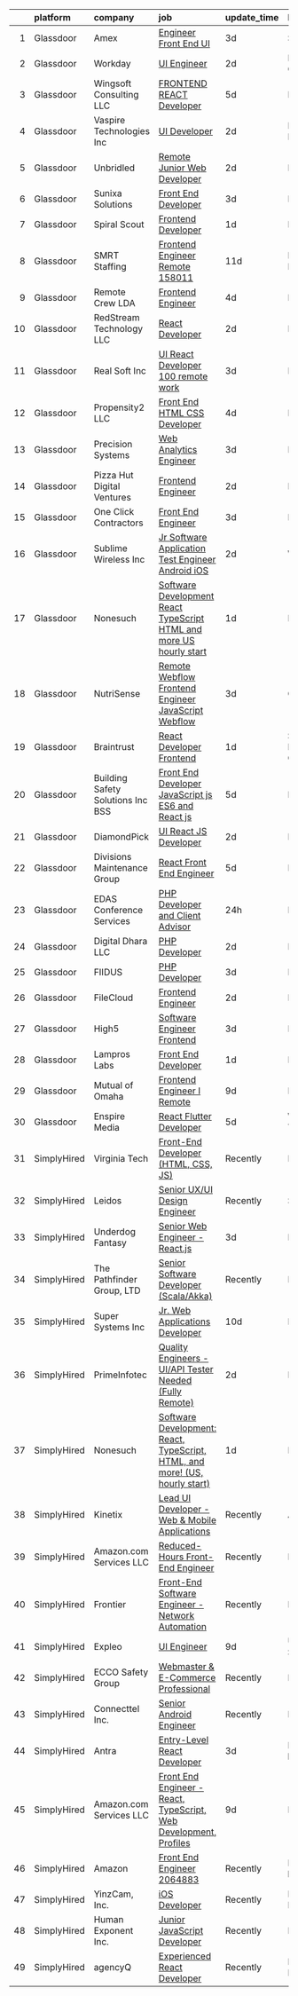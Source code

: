 

|    | platform    | company                             | job                                                                                                                                                                                                                                                                                                                                                                                                                                                                                                                                                                                                                                                                                                                                                                                                                                                                                                                       | update_time   | location             |
|---:|:------------|:------------------------------------|:--------------------------------------------------------------------------------------------------------------------------------------------------------------------------------------------------------------------------------------------------------------------------------------------------------------------------------------------------------------------------------------------------------------------------------------------------------------------------------------------------------------------------------------------------------------------------------------------------------------------------------------------------------------------------------------------------------------------------------------------------------------------------------------------------------------------------------------------------------------------------------------------------------------------------|:--------------|:---------------------|
|  1 | Glassdoor   | Amex                                | [Engineer   Front End UI](https://www.glassdoor.com/partner/jobListing.htm?pos=108&ao=1136043&s=58&guid=00000181c2d54f5e9015e4445448c4a5&src=GD_JOB_AD&t=SR&vt=w&cs=1_ee69d9ed&cb=1656831168751&jobListingId=1007970760520&jrtk=3-0-1g71dajruk25m801-1g71dajsdia1o800-14cf124d68024c49-)                                                                                                                                                                                                                                                                                                                                                                                                                                                                                                                                                                                                                                  | 3d            | Sunrise, FL          |
|  2 | Glassdoor   | Workday                             | [UI Engineer](https://www.glassdoor.com/partner/jobListing.htm?pos=117&ao=1136043&s=58&guid=00000181c2d54f5e9015e4445448c4a5&src=GD_JOB_AD&t=SR&vt=w&cs=1_34397a1b&cb=1656831168752&jobListingId=1007973094837&jrtk=3-0-1g71dajruk25m801-1g71dajsdia1o800-bad893b5e180667b-)                                                                                                                                                                                                                                                                                                                                                                                                                                                                                                                                                                                                                                              | 2d            | Pleasanton, CA       |
|  3 | Glassdoor   | Wingsoft Consulting LLC             | [FRONTEND REACT Developer](https://www.glassdoor.com/partner/jobListing.htm?pos=119&ao=1136043&s=58&guid=00000181c2d54f5e9015e4445448c4a5&src=GD_JOB_AD&t=SR&vt=w&ea=1&cs=1_edad7e53&cb=1656831168752&jobListingId=1007966346759&jrtk=3-0-1g71dajruk25m801-1g71dajsdia1o800-c26fdad50fa55f8b-)                                                                                                                                                                                                                                                                                                                                                                                                                                                                                                                                                                                                                            | 5d            | Remote               |
|  4 | Glassdoor   | Vaspire Technologies Inc            | [UI Developer](https://www.glassdoor.com/partner/jobListing.htm?pos=115&ao=1136043&s=58&guid=00000181c2d54f5e9015e4445448c4a5&src=GD_JOB_AD&t=SR&vt=w&ea=1&cs=1_a211720e&cb=1656831168752&jobListingId=1007973231809&jrtk=3-0-1g71dajruk25m801-1g71dajsdia1o800-14fa37d21873e556-)                                                                                                                                                                                                                                                                                                                                                                                                                                                                                                                                                                                                                                        | 2d            | New York, NY         |
|  5 | Glassdoor   | Unbridled                           | [Remote Junior Web Developer](https://www.glassdoor.com/partner/jobListing.htm?pos=125&ao=1136043&s=58&guid=00000181c2d54f5e9015e4445448c4a5&src=GD_JOB_AD&t=SR&vt=w&ea=1&cs=1_6ad25653&cb=1656831168753&jobListingId=1007975460579&jrtk=3-0-1g71dajruk25m801-1g71dajsdia1o800-0aa28e00837e963a-)                                                                                                                                                                                                                                                                                                                                                                                                                                                                                                                                                                                                                         | 2d            | Remote               |
|  6 | Glassdoor   | Sunixa Solutions                    | [Front End Developer](https://www.glassdoor.com/partner/jobListing.htm?pos=120&ao=1136043&s=58&guid=00000181c2d54f5e9015e4445448c4a5&src=GD_JOB_AD&t=SR&vt=w&ea=1&cs=1_e906b5b1&cb=1656831168752&jobListingId=1007970648214&jrtk=3-0-1g71dajruk25m801-1g71dajsdia1o800-927905d2276c2a38-)                                                                                                                                                                                                                                                                                                                                                                                                                                                                                                                                                                                                                                 | 3d            | Remote               |
|  7 | Glassdoor   | Spiral Scout                        | [Frontend Developer](https://www.glassdoor.com/partner/jobListing.htm?pos=112&ao=1136043&s=58&guid=00000181c2d54f5e9015e4445448c4a5&src=GD_JOB_AD&t=SR&vt=w&cs=1_ddc15f31&cb=1656831168752&jobListingId=1007976701147&jrtk=3-0-1g71dajruk25m801-1g71dajsdia1o800-fc1400203a9b1ae0-)                                                                                                                                                                                                                                                                                                                                                                                                                                                                                                                                                                                                                                       | 1d            | Remote               |
|  8 | Glassdoor   | SMRT Staffing                       | [Frontend Engineer  Remote   158011](https://www.glassdoor.com/partner/jobListing.htm?pos=107&ao=1110586&s=58&guid=00000181c2d54f5e9015e4445448c4a5&src=GD_JOB_AD&t=SR&vt=w&ea=1&cs=1_144839e4&cb=1656831168751&jobListingId=1007955271154&cpc=8795CF9063CD573D&jrtk=3-0-1g71dajruk25m801-1g71dajsdia1o800-108d833c51046b8a--6NYlbfkN0B1iZffVNwR6yblgx4UGLPVYtj6CoeVi8wBybtNKgrFUOUXRgJbsWR06Qg0ALePDRbHJLWlQmYXsFyQqWuiDwZ6TabC5c7hvZOHYvvPMIc6sgcRC71RL1rFhfXgXleD67TENPdnVQJP9HD3pZdQ2jCyWoQd7YgqMi46X19hqownWDuuwwDXAD4ar40aSOBx6qNYmp6Ayp2KR7hh0yoSroB4s1ZY_zWbCwYZBr23bBlz7d8SyqXp5O7R02zqXTV1NPv1zQQZLOFCcPp_6Ym4ZKQVVzLTuUiDyHU6Tx3L74Ua_r__q94tE_stlT2Wg4r3Du9IndzQ7SE1hvLqI2-XRORwZnSiMLJJOzhqTP72johvVTFLBdPFav2_6FV9jpeihnEc91j8Ii3Ett_6gPfdqZuaVBz9l-JC3kJeAtW8R9SN2AYvhGOLU98ssHj7Pm8VX2BIWLOBJ1XFQaeniwgWC8P8zTEke__PTAs4ARQUTv1urb_tp-kbIY23C7A3cBN_T7gtSSlQ0UIMNV55aK5bxMuC3lF6bE4JTDs0PeX8PKlWfw%3D%3D) | 11d           | New York, NY         |
|  9 | Glassdoor   | Remote Crew LDA                     | [Frontend Engineer](https://www.glassdoor.com/partner/jobListing.htm?pos=114&ao=1136043&s=58&guid=00000181c2d54f5e9015e4445448c4a5&src=GD_JOB_AD&t=SR&vt=w&ea=1&cs=1_68f4a4b5&cb=1656831168752&jobListingId=1007968707332&jrtk=3-0-1g71dajruk25m801-1g71dajsdia1o800-f8006948d7508aae-)                                                                                                                                                                                                                                                                                                                                                                                                                                                                                                                                                                                                                                   | 4d            | Remote               |
| 10 | Glassdoor   | RedStream Technology LLC            | [React Developer](https://www.glassdoor.com/partner/jobListing.htm?pos=106&ao=1110586&s=58&guid=00000181c2d54f5e9015e4445448c4a5&src=GD_JOB_AD&t=SR&vt=w&ea=1&cs=1_d8bb6d79&cb=1656831168751&jobListingId=1007973024477&cpc=C4A69CCDBB3B9599&jrtk=3-0-1g71dajruk25m801-1g71dajsdia1o800-9e4436713e30697e--6NYlbfkN0Af4VUVFC65ZFGPeY38cqKHBXywLY7NZRgmgZnkNCReYRyOh2A8xKmJ0aardfUm_DqbGp4Mo6n5FQeh_kpfe1ayjXNBeFRj9-XW56PZtNhKyFip6CEL9mOq2VvOaismqNul2Ebl8hni4UEKKYhJHtzy52pD3upSJse6Bu9eL88qikzI3YYQlHsaNTvRBbkdrHG6UN4XwjD_CmM6nZmbffDdLyOmlIbW2V7MaLqvYWOFjMtWFMjIBo2W2__BJq5Hv7h6wmqIPWbkgvrxomi8gddXo_od1Aer39dhKivcNUj0CzbJkBTD8l9oiGBL6UPp2WGcRVZVkKhRG0KSnT4aRp121uKVTnPZIJtxZJThkii5Jv2Dyn510zHmUTSu9lUeCwPgoSgGNsZBWaecm5LBf0GvNTIGB3F1FCT0_jfafyAkKFinq-MowN-vofNgtGN4s_dza02CPuK4YXgltD6Mk2HdgFIevJR52-6G-MSlCIWCerZExrB8aqr0no3uvaWoXcQ%3D)                                                                  | 2d            | Remote               |
| 11 | Glassdoor   | Real Soft  Inc                      | [UI React Developer   100  remote work](https://www.glassdoor.com/partner/jobListing.htm?pos=105&ao=1110586&s=58&guid=00000181c2d54f5e9015e4445448c4a5&src=GD_JOB_AD&t=SR&vt=w&ea=1&cs=1_0740fce6&cb=1656831168751&jobListingId=1007970580854&cpc=8795CF9063CD573D&jrtk=3-0-1g71dajruk25m801-1g71dajsdia1o800-5284f85ad6195eef--6NYlbfkN0DiQIiDHDK-hQubne5EGaja-6KWeX3s4TLCkt3ADUaSLMlLPfpfJJ3bm-5w7QVCX0iw-Wgi7W_Hrx0OEeBckaVKchnq7aP2epdDcRZHVfSr9VmXcWpO77UbIiHbCLM4sus6epIQS1CjkGF4clU1Wk7FOVFLk9I2CUixOrmxmsjzYUyaiQ8E5D4nbjEI4DmnK8yTY6Ofbqbid2O5N8OVW9Vk9jiEPp3ySWrGp3Q4CHdKl7RMzUML1NdLI8GwQ8AgmQfau2sBTg3UJNWRi3zw17DW8tPOdKcbB0Cg62ColGlF-laov2Av-AbAfRkUX0pD2e8cIkYztmlIHb64WrNDMtQ2Gof8WZmSYobTiTxOPfe7CnvVXlkkrFj65XTGOTHqbkx0B-8UniJnHAjS1fZDTf3oeFPKbscunK5qJgtEVerx9i3NSJPJpQpfgm-OC-CgEmdWDP6P8spChC60p1wmMzBVSj8mBUnNaQRDBQU9K1ZdLnrAHmAeJQbDTTMas7hsFsBzQk-avkADXBmOzf-faHPt)                          | 3d            | Remote               |
| 12 | Glassdoor   | Propensity2  LLC                    | [Front End HTML CSS Developer](https://www.glassdoor.com/partner/jobListing.htm?pos=121&ao=1136043&s=58&guid=00000181c2d54f5e9015e4445448c4a5&src=GD_JOB_AD&t=SR&vt=w&ea=1&cs=1_e717d32e&cb=1656831168753&jobListingId=1007969120188&jrtk=3-0-1g71dajruk25m801-1g71dajsdia1o800-78171765aa648115-)                                                                                                                                                                                                                                                                                                                                                                                                                                                                                                                                                                                                                        | 4d            | Remote               |
| 13 | Glassdoor   | Precision Systems                   | [Web Analytics Engineer](https://www.glassdoor.com/partner/jobListing.htm?pos=103&ao=1110586&s=58&guid=00000181c2d54f5e9015e4445448c4a5&src=GD_JOB_AD&t=SR&vt=w&ea=1&cs=1_9aada23c&cb=1656831168751&jobListingId=1007970633731&cpc=A0637F14311B9419&jrtk=3-0-1g71dajruk25m801-1g71dajsdia1o800-dd825bc7a86a057e--6NYlbfkN0Clz_FvDW05OYcXZEfdSgGAs4NrBEY9FTKhI-t1tfWo-4RXE2cGDPFFb-xzMVIwHng8xcvUlZQA8jr2h4RvEAskcG7u5toU3YFQuiANfyCzwr6nLWiVHUgOYId0BNNvdymG24aKYPjM2QgLc2oShbK9lJvywnBoDtPrmG6ulBZs0X1H4BDGaUzMrYXXarGvj3vtaOXzswxH7Su20qA5EQMEY5T9tx1jBX6KHTGx3aoTuWYfnd3WQgMmYYhbr4l5CwPgFrE6HHPIKQKmh5kVD10v20M-es1V3bBZnoAX_njn45Qvvdw8Q5ZKUhlwttNY1pVwsuTiRS_w7Vds5lQAHLhfUkCy8iG7Bw6rWVvgaJd0pOHMTpKqyLzrBR9ekKTxfLkqyXUGlUMMV25LErq_JfcDuTUiNTnAj4J0T15e9ns5Q3NEj2RbhtsqrGx7JDHnR1kmJknfXYIjdHPBNi3Xq2bGC775uha_k7U9xBfaws9QoYydsw56QNO1mQEjW-EXy1L8uITc164_5w%3D%3D)                                             | 3d            | Remote               |
| 14 | Glassdoor   | Pizza Hut Digital Ventures          | [Frontend Engineer](https://www.glassdoor.com/partner/jobListing.htm?pos=116&ao=1136043&s=58&guid=00000181c2d54f5e9015e4445448c4a5&src=GD_JOB_AD&t=SR&vt=w&ea=1&cs=1_85d3f058&cb=1656831168752&jobListingId=1007974221242&jrtk=3-0-1g71dajruk25m801-1g71dajsdia1o800-c579e96dde2ffdd9-)                                                                                                                                                                                                                                                                                                                                                                                                                                                                                                                                                                                                                                   | 2d            | Plano, TX            |
| 15 | Glassdoor   | One Click Contractors               | [Front End Engineer](https://www.glassdoor.com/partner/jobListing.htm?pos=124&ao=1136043&s=58&guid=00000181c2d54f5e9015e4445448c4a5&src=GD_JOB_AD&t=SR&vt=w&ea=1&cs=1_aff972f9&cb=1656831168753&jobListingId=1007970649530&jrtk=3-0-1g71dajruk25m801-1g71dajsdia1o800-7910f91f6ae783c3-)                                                                                                                                                                                                                                                                                                                                                                                                                                                                                                                                                                                                                                  | 3d            | Remote               |
| 16 | Glassdoor   | Sublime Wireless Inc                | [Jr Software Application Test Engineer  Android iOS ](https://www.glassdoor.com/partner/jobListing.htm?pos=118&ao=1136043&s=58&guid=00000181c2d54f5e9015e4445448c4a5&src=GD_JOB_AD&t=SR&vt=w&ea=1&cs=1_5fdfe053&cb=1656831168752&jobListingId=1007973067947&jrtk=3-0-1g71dajruk25m801-1g71dajsdia1o800-514de67f1e8449b6-)                                                                                                                                                                                                                                                                                                                                                                                                                                                                                                                                                                                                 | 2d            | Westlake, TX         |
| 17 | Glassdoor   | Nonesuch                            | [Software Development  React  TypeScript  HTML  and more   US  hourly start ](https://www.glassdoor.com/partner/jobListing.htm?pos=123&ao=1136043&s=58&guid=00000181c2d54f5e9015e4445448c4a5&src=GD_JOB_AD&t=SR&vt=w&ea=1&cs=1_db6044e5&cb=1656831168753&jobListingId=1007977264495&jrtk=3-0-1g71dajruk25m801-1g71dajsdia1o800-561cfce662ad856b-)                                                                                                                                                                                                                                                                                                                                                                                                                                                                                                                                                                         | 1d            | Remote               |
| 18 | Glassdoor   | NutriSense                          | [Remote Webflow Frontend Engineer   JavaScript  Webflow](https://www.glassdoor.com/partner/jobListing.htm?pos=122&ao=1136043&s=58&guid=00000181c2d54f5e9015e4445448c4a5&src=GD_JOB_AD&t=SR&vt=w&ea=1&cs=1_5637d4d2&cb=1656831168753&jobListingId=1007970812519&jrtk=3-0-1g71dajruk25m801-1g71dajsdia1o800-eafea48149ace2b2-)                                                                                                                                                                                                                                                                                                                                                                                                                                                                                                                                                                                              | 3d            | Chicago, IL          |
| 19 | Glassdoor   | Braintrust                          | [React Developer  Frontend ](https://www.glassdoor.com/partner/jobListing.htm?pos=127&ao=1136043&s=58&guid=00000181c2d54f5e9015e4445448c4a5&src=GD_JOB_AD&t=SR&vt=w&ea=1&cs=1_8ed08d73&cb=1656831168753&jobListingId=1007977745152&jrtk=3-0-1g71dajruk25m801-1g71dajsdia1o800-9edc8f6063833834-)                                                                                                                                                                                                                                                                                                                                                                                                                                                                                                                                                                                                                          | 1d            | San Francisco, CA    |
| 20 | Glassdoor   | Building Safety Solutions  Inc  BSS | [Front End Developer   JavaScript js  ES6  and React js](https://www.glassdoor.com/partner/jobListing.htm?pos=109&ao=1136043&s=58&guid=00000181c2d54f5e9015e4445448c4a5&src=GD_JOB_AD&t=SR&vt=w&ea=1&cs=1_9f41819e&cb=1656831168752&jobListingId=1007967210170&jrtk=3-0-1g71dajruk25m801-1g71dajsdia1o800-c52c131fe750d094-)                                                                                                                                                                                                                                                                                                                                                                                                                                                                                                                                                                                              | 5d            | Remote               |
| 21 | Glassdoor   | DiamondPick                         | [UI   React JS Developer](https://www.glassdoor.com/partner/jobListing.htm?pos=126&ao=1136043&s=58&guid=00000181c2d54f5e9015e4445448c4a5&src=GD_JOB_AD&t=SR&vt=w&ea=1&cs=1_1690f7b3&cb=1656831168753&jobListingId=1007973760333&jrtk=3-0-1g71dajruk25m801-1g71dajsdia1o800-4f8bf1821ac99387-)                                                                                                                                                                                                                                                                                                                                                                                                                                                                                                                                                                                                                             | 2d            | Remote               |
| 22 | Glassdoor   | Divisions Maintenance Group         | [React Front End Engineer](https://www.glassdoor.com/partner/jobListing.htm?pos=111&ao=1136043&s=58&guid=00000181c2d54f5e9015e4445448c4a5&src=GD_JOB_AD&t=SR&vt=w&ea=1&cs=1_d855e7b8&cb=1656831168752&jobListingId=1007967064075&jrtk=3-0-1g71dajruk25m801-1g71dajsdia1o800-fb7b023262885725-)                                                                                                                                                                                                                                                                                                                                                                                                                                                                                                                                                                                                                            | 5d            | Remote               |
| 23 | Glassdoor   | EDAS Conference Services            | [PHP Developer and Client Advisor](https://www.glassdoor.com/partner/jobListing.htm?pos=101&ao=1110586&s=58&guid=00000181c2d54f5e9015e4445448c4a5&src=GD_JOB_AD&t=SR&vt=w&ea=1&cs=1_fb11fe71&cb=1656831168750&jobListingId=1007978775791&cpc=E521981D00147CE2&jrtk=3-0-1g71dajruk25m801-1g71dajsdia1o800-24d4029f66e44536--6NYlbfkN0ARmVxK6S8zrgSe0lyJnxn3RWJRu_RDgul5nOXyXe1S6TOIq3PF2d1OgZaSH3NbfArBcIcQhlugk4ezG-dUWYBRZu8-DP1vcb8ZFLXwG0SMqO3RJFP5b2VTACoXuPrhlMD1MiLosVbJ5F6k3gP9Ur2Terc5YHnuRO2PdT4kVrITvVh_OIDhtqolPeazg5V4Yu6-8wugCZ1Qgj0HA6UHSs11FMSVfDsYINJgr3dXpEPI7Npfm23YWuecblQbv7yT1KAKwEFOXpbnuBKPx84mAAg5CIZbf5BRI3RJCJDeOmRy5Q8y9dElN4Sfep3C-GdoCEcFJCycJBFllnRieRelXak14dq0aOexloKPcpy4Icd5--f2skQdnTKnBTmMquyGpnEkMg1OZcZ9Vrih_69RsuSie48ctlymg0uwVfyb_Mgt_6myfoszuScTdK4AZc3lsockT0mvLkgNPpzV-HMPFpj5IURb5AIG0n1ylAP114Kbgt-pPuq9beMn6LUZCeJHYCX6PPBPMzDY1A%3D%3D)                                   | 24h           | Remote               |
| 24 | Glassdoor   | Digital Dhara LLC                   | [PHP Developer](https://www.glassdoor.com/partner/jobListing.htm?pos=129&ao=1136043&s=58&guid=00000181c2d54f5e9015e4445448c4a5&src=GD_JOB_AD&t=SR&vt=w&ea=1&cs=1_1d0c8611&cb=1656831168754&jobListingId=1007972968091&jrtk=3-0-1g71dajruk25m801-1g71dajsdia1o800-02f74eb3c8afb625-)                                                                                                                                                                                                                                                                                                                                                                                                                                                                                                                                                                                                                                       | 2d            | Remote               |
| 25 | Glassdoor   | FIIDUS                              | [PHP Developer](https://www.glassdoor.com/partner/jobListing.htm?pos=110&ao=1136043&s=58&guid=00000181c2d54f5e9015e4445448c4a5&src=GD_JOB_AD&t=SR&vt=w&ea=1&cs=1_7152284e&cb=1656831168752&jobListingId=1007970649563&jrtk=3-0-1g71dajruk25m801-1g71dajsdia1o800-c81e97d6a2f593e9-)                                                                                                                                                                                                                                                                                                                                                                                                                                                                                                                                                                                                                                       | 3d            | Remote               |
| 26 | Glassdoor   | FileCloud                           | [Frontend Engineer](https://www.glassdoor.com/partner/jobListing.htm?pos=113&ao=1136043&s=58&guid=00000181c2d54f5e9015e4445448c4a5&src=GD_JOB_AD&t=SR&vt=w&cs=1_314a387e&cb=1656831168752&jobListingId=1007973432664&jrtk=3-0-1g71dajruk25m801-1g71dajsdia1o800-88006bbd3d4c0d53-)                                                                                                                                                                                                                                                                                                                                                                                                                                                                                                                                                                                                                                        | 2d            | Remote               |
| 27 | Glassdoor   | High5                               | [Software Engineer   Frontend](https://www.glassdoor.com/partner/jobListing.htm?pos=104&ao=1110586&s=58&guid=00000181c2d54f5e9015e4445448c4a5&src=GD_JOB_AD&t=SR&vt=w&ea=1&cs=1_2ce6a6b4&cb=1656831168751&jobListingId=1007971186944&cpc=5EFBB0462F9C6B7A&jrtk=3-0-1g71dajruk25m801-1g71dajsdia1o800-d023ae78966e6dd0--6NYlbfkN0AV8vU3o9nlw7wqa180ZkP3oAg17VLIhkP1SPyaIh_MQVSfWHQ_D-a5zztdBH5vi5wTWg665uJaFahjhoNYdcRMRS30MMUeTtDrU0r2CPGzrOUO5HCS2HQAp8Sf_NkrukvZiLdqWS3Ka6KDDoSB1cQllbUR9_zzF_j0KL6r9NGEnO3Uj_9NXj4g5M_4rxo9DED3n18rZsBAEZeawH2g32B0lTtOkNkKEPOtEfhdZKh4PYhlU8iNqE3msOeQXHEMt652auU-F32ykiwv-0S-RuOA6gt7nQAEMNKT-kKj2wu9knQ7zIRvooQ8-kVDC4bkeLUR074jyEICal7TnmjcFm1VaEkvzVLGDOKCXMbRs3T2gnFpXy25e-YX8l2N8zJdfKwP-xv0-EyfyO29ihFQpUFbqKHRpNdEUpdLqHdPJUTfoiDhFgj-29luNcI3LAjwpiP5Ihbyrw1xJ8ioBk1ojZaK_TTvi_Wp2QAlWVr_UiJqsxgYhjBwbogWzWj-Fea396jGpa9JLMmKkJxJv8eqf-6B)                                   | 3d            | Remote               |
| 28 | Glassdoor   | Lampros Labs                        | [Front End Developer](https://www.glassdoor.com/partner/jobListing.htm?pos=130&ao=1136043&s=58&guid=00000181c2d54f5e9015e4445448c4a5&src=GD_JOB_AD&t=SR&vt=w&ea=1&cs=1_26953e2c&cb=1656831168754&jobListingId=1007976932278&jrtk=3-0-1g71dajruk25m801-1g71dajsdia1o800-191576a23392e9fc-)                                                                                                                                                                                                                                                                                                                                                                                                                                                                                                                                                                                                                                 | 1d            | Remote               |
| 29 | Glassdoor   | Mutual of Omaha                     | [Frontend Engineer I   Remote](https://www.glassdoor.com/partner/jobListing.htm?pos=102&ao=1110586&s=58&guid=00000181c2d54f5e9015e4445448c4a5&src=GD_JOB_AD&t=SR&vt=w&cs=1_2b41d3ce&cb=1656831168750&jobListingId=1007959150612&cpc=451933188B21919D&jrtk=3-0-1g71dajruk25m801-1g71dajsdia1o800-e716b48e77e107a8--6NYlbfkN0AKY9t8q7VgAheoAs7efbXyhExMUVS6P88HBLabZoQOT6odWudF8K1nswEbB-u_gfhGuqF56yWDTsDBG_Z_IMaQRjIvkLyakpxvAvzaMee0uoI5-l-3iuJrhOAWaSqAlJDXWlGZENoEbVtRqtsgc6PTXvqNSELRq2ui7902kh2muRoFh3EioIczJR0FE0sTpZIhZi_5JiOAXWP1YEUl7meMinK6kjaqd8pkOHQmV_aiL7eYuORmq6W8UP8RMT8AUsYy83-AuHyhbB-VuD-q3ULF2vw_k-bUmTATXm-ESAzgigAAQE1ShqUhvc1bvaxAVPafX-26EWrhsSr4bVVT3W_EJg6hmF36JmeDKT3mpMbqCj7lnicirs9Bciu2gGI1rs625a8buArYFRkGFX9kHO3ZGJTWm9KKniTEm2MaGnBKOKKhK7QNmDJfdgkdtvuYg1Cxb0xbR_0aWKDuxm4hkcqWWrI1OD59_Q3OxG_zKubhfNS4OhCQYPGfCDQwGIrpfM29KgG0TCXk68qTxrZjcPRv)                                        | 9d            | Remote               |
| 30 | Glassdoor   | Enspire Media                       | [React   Flutter Developer](https://www.glassdoor.com/partner/jobListing.htm?pos=128&ao=1136043&s=58&guid=00000181c2d54f5e9015e4445448c4a5&src=GD_JOB_AD&t=SR&vt=w&ea=1&cs=1_b96631f1&cb=1656831168754&jobListingId=1007966086740&jrtk=3-0-1g71dajruk25m801-1g71dajsdia1o800-7f2f8448ec4c6e7d-)                                                                                                                                                                                                                                                                                                                                                                                                                                                                                                                                                                                                                           | 5d            | Weatherford, TX      |
| 31 | SimplyHired | Virginia Tech                       | [Front-End Developer (HTML, CSS, JS)](https://www.simplyhired.com/job/keAfqIr0PwX6rJzkJtSBcYqg5-enp1GvCWpSiIOx748XoXh6gwXx7w?q=ui+engineer)                                                                                                                                                                                                                                                                                                                                                                                                                                                                                                                                                                                                                                                                                                                                                                               | Recently      | Remote               |
| 32 | SimplyHired | Leidos                              | [Senior UX/UI Design Engineer](https://www.simplyhired.com/job/Owo9MsSxNX74sOD4l2NkDOomRi8y7X8SbMwGFVFCT9Kq9Bx4Bgv7lw?q=ui+engineer)                                                                                                                                                                                                                                                                                                                                                                                                                                                                                                                                                                                                                                                                                                                                                                                      | Recently      | Scott AFB, IL        |
| 33 | SimplyHired | Underdog Fantasy                    | [Senior Web Engineer - React.js](https://www.simplyhired.com/job/3nHoCSa44jcdPbw88CFn_U-wrkyYpi-m76FtHQAreFW7HvKKNhmnhg?q=ui+engineer)                                                                                                                                                                                                                                                                                                                                                                                                                                                                                                                                                                                                                                                                                                                                                                                    | 3d            | Brooklyn, NY         |
| 34 | SimplyHired | The Pathfinder Group, LTD           | [Senior Software Developer (Scala/Akka)](https://www.simplyhired.com/job/O0wUcRF08EHGZaw3Bnf_YFnXDco0QL-U-FiARi5coTVmBysMN2DDqg?q=ui+engineer)                                                                                                                                                                                                                                                                                                                                                                                                                                                                                                                                                                                                                                                                                                                                                                            | Recently      | Remote               |
| 35 | SimplyHired | Super Systems Inc                   | [Jr. Web Applications Developer](https://www.simplyhired.com/job/mzRRYpHf16v0ih7cCyYvB6vqOYnb4VvP00huzwAbntwEH5shedfzWg?q=ui+engineer)                                                                                                                                                                                                                                                                                                                                                                                                                                                                                                                                                                                                                                                                                                                                                                                    | 10d           | Dahlgren, VA         |
| 36 | SimplyHired | PrimeInfotec                        | [Quality Engineers - UI/API Tester Needed (Fully Remote)](https://www.simplyhired.com/job/VcXabRLW8UJg5T5eDiVdDVNhO7c94aJUY-o42r0oK8aJj_ShHs36tQ?q=ui+engineer)                                                                                                                                                                                                                                                                                                                                                                                                                                                                                                                                                                                                                                                                                                                                                           | 2d            | Remote               |
| 37 | SimplyHired | Nonesuch                            | [Software Development: React, TypeScript, HTML, and more! (US, hourly start)](https://www.simplyhired.com/job/rYk4uyf7RpwqKHSF_W85Ur_pkfl0P0V3gKXGop3pHebLK7hbE16rdw?q=ui+engineer)                                                                                                                                                                                                                                                                                                                                                                                                                                                                                                                                                                                                                                                                                                                                       | 1d            | Remote               |
| 38 | SimplyHired | Kinetix                             | [Lead UI Developer - Web & Mobile Applications](https://www.simplyhired.com/job/SaFtvgPqbMyJ-blOBOQWksFrfR_IycnRSfg7_Njp0odUQzAiUpkfKA?q=ui+engineer)                                                                                                                                                                                                                                                                                                                                                                                                                                                                                                                                                                                                                                                                                                                                                                     | Recently      | Atlanta, GA          |
| 39 | SimplyHired | Amazon.com Services LLC             | [Reduced-Hours Front-End Engineer](https://www.simplyhired.com/job/5Mggny_R1AR41Rofbn4I2Hq4akzAy87VMiekDnW7VQmm4Xo5czYTsw?q=ui+engineer)                                                                                                                                                                                                                                                                                                                                                                                                                                                                                                                                                                                                                                                                                                                                                                                  | Recently      | Remote               |
| 40 | SimplyHired | Frontier                            | [Front-End Software Engineer - Network Automation](https://www.simplyhired.com/job/5TPmdRBJFEVgAineoNuCrcJd7--9LzMGlAnURXKaGmsp4JzjbFkzcQ?q=ui+engineer)                                                                                                                                                                                                                                                                                                                                                                                                                                                                                                                                                                                                                                                                                                                                                                  | Recently      | Dallas, TX           |
| 41 | SimplyHired | Expleo                              | [UI Engineer](https://www.simplyhired.com/job/AQ6XOufJPDxIPbJ_Jro0MZ23f0sE2s7UrMQPY16AYcwDFXUIFZ4Bmw?q=ui+engineer)                                                                                                                                                                                                                                                                                                                                                                                                                                                                                                                                                                                                                                                                                                                                                                                                       | 9d            | United States        |
| 42 | SimplyHired | ECCO Safety Group                   | [Webmaster & E-Commerce Professional](https://www.simplyhired.com/job/Eis_eQzujD-0VqGd4cWH7_Zog5RuoP6kJescPkierQ7_taP_BL8ylw?q=ui+engineer)                                                                                                                                                                                                                                                                                                                                                                                                                                                                                                                                                                                                                                                                                                                                                                               | Recently      | Boise, ID            |
| 43 | SimplyHired | Connecttel Inc.                     | [Senior Android Engineer](https://www.simplyhired.com/job/t2OOEu-xOAw07bsLFvv2EJzh3hOwGumtnZiSJJijMcMjH_E3OsOTGA?q=ui+engineer)                                                                                                                                                                                                                                                                                                                                                                                                                                                                                                                                                                                                                                                                                                                                                                                           | Recently      | Remote               |
| 44 | SimplyHired | Antra                               | [Entry-Level React Developer](https://www.simplyhired.com/job/0ASZvRZ3NfO06h0VhgaTPpa_CaSEUNQ0aDVVyuLwgMcI05VL6yuSng?q=ui+engineer)                                                                                                                                                                                                                                                                                                                                                                                                                                                                                                                                                                                                                                                                                                                                                                                       | 3d            | Remote +1 location   |
| 45 | SimplyHired | Amazon.com Services LLC             | [Front End Engineer - React, TypeScript, Web Development, Profiles](https://www.simplyhired.com/job/XylpdFtfag97ggC6rfg-dL7j2YEtrCe-gBi5clY7d-D74fgNlwEEbg?q=ui+engineer)                                                                                                                                                                                                                                                                                                                                                                                                                                                                                                                                                                                                                                                                                                                                                 | 9d            | Remote               |
| 46 | SimplyHired | Amazon                              | [Front End Engineer 2064883](https://www.simplyhired.com/job/Zd70v-gmBmaUgFB4tbUQ8VzLeTJn6XJri30HWY-Rs6XUklKm3MwQ_g?q=ui+engineer)                                                                                                                                                                                                                                                                                                                                                                                                                                                                                                                                                                                                                                                                                                                                                                                        | Recently      | Remote +22 locations |
| 47 | SimplyHired | YinzCam, Inc.                       | [iOS Developer](https://www.simplyhired.com/job/O7s3dealHuxhU0MGhoaMnfOJziqVEUTHKEJtlDWUSPF8S_dqWf-8-Q?q=ui+engineer)                                                                                                                                                                                                                                                                                                                                                                                                                                                                                                                                                                                                                                                                                                                                                                                                     | Recently      | Pittsburgh, PA       |
| 48 | SimplyHired | Human Exponent Inc.                 | [Junior JavaScript Developer](https://www.simplyhired.com/job/PTV9S7A6lUX9p5R04glspUPwTi-M535ONlmFlTxSijfsIywKBY_anw?q=ui+engineer)                                                                                                                                                                                                                                                                                                                                                                                                                                                                                                                                                                                                                                                                                                                                                                                       | Recently      | Remote               |
| 49 | SimplyHired | agencyQ                             | [Experienced React Developer](https://www.simplyhired.com/job/DIZ7VJ3Gxf8mOjogMOJwsxhBhFDehmz2FMiBZlUcSDM9x827OsNNOA?q=ui+engineer)                                                                                                                                                                                                                                                                                                                                                                                                                                                                                                                                                                                                                                                                                                                                                                                       | Recently      | Bethesda, MD         |